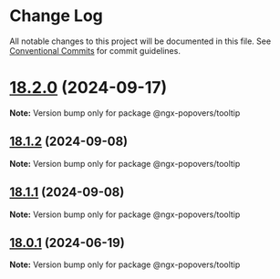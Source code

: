 # Change Log

All notable changes to this project will be documented in this file.
See [Conventional Commits](https://conventionalcommits.org) for commit guidelines.

# [18.2.0](https://github.com/al-march/ngx-popovers/compare/v18.1.2...v18.2.0) (2024-09-17)

**Note:** Version bump only for package @ngx-popovers/tooltip

## [18.1.2](https://github.com/al-march/ngx-popovers/compare/v18.1.1...v18.1.2) (2024-09-08)

**Note:** Version bump only for package @ngx-popovers/tooltip

## [18.1.1](https://github.com/al-march/ngx-popovers/compare/v18.1.0...v18.1.1) (2024-09-08)

**Note:** Version bump only for package @ngx-popovers/tooltip

## [18.0.1](https://github.com/al-march/ngx-popovers/compare/v18.0.0...v18.0.1) (2024-06-19)

**Note:** Version bump only for package @ngx-popovers/tooltip
